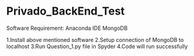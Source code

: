 # Privado_BackEnd_Test
Software Requirement:
     Anaconda IDE
     MongoDB
    
1.Install above mentioned software
2.Setup connection of MongoDB to localhost
3.Run Question_1.py file in Spyder
4.Code will run successfully
